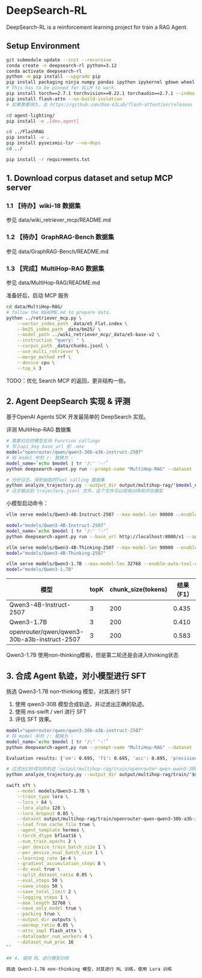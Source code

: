# DeepSearch-RL

DeepSearch-RL is a reinforcement learning project for train a RAG Agent.

## Setup Environment

```bash
git submodule update --init --recursive
conda create -n deepsearch-rl python=3.12
conda activate deepsearch-rl
python -m pip install --upgrade pip
pip install packaging ninja numpy pandas ipython ipykernel gdown wheel setuptools
# This has to be pinned for VLLM to work.
pip install torch==2.7.1 torchvision==0.22.1 torchaudio==2.7.1 --index-url https://download.pytorch.org/whl/cu128
pip install flash-attn --no-build-isolation
# 如果需要很久，去 https://github.com/Dao-AILab/flash-attention/releases 找构建后的版本。

cd agent-lighting/
pip install -e .[dev,agent]

cd ../FlashRAG
pip install -e .
pip install pyseismic-lsr --no-deps
cd ../

pip install -r requirements.txt
```

## 1. Download corpus dataset and setup MCP server

### 1.1 【待办】wiki-18 数据集

参见 data/wiki_retriever_mcp/README.md

### 1.2 【待办】GraphRAG-Bench 数据集

参见 data/GraphRAG-Bench/README.md

### 1.3 【完成】MultiHop-RAG 数据集

参见 data/MultiHop-RAG/README.md

准备好后，启动 MCP 服务

```bash
cd data/MultiHop-RAG/
# follow the README.md to prepare data.
python ../retriever_mcp.py \
    --vector_index_path _data/e5_Flat.index \
    --bm25_index_path _data/bm25/ \
    --model_path ../wiki_retriever_mcp/_data/e5-base-v2 \
    --instruction "query: " \
    --corpus_path _data/chunks.jsonl \
    --use_multi_retriever \
    --merge_method rrf \
    --device cpu \
    --top_k 3
```

TODO：优化 Search MCP 的返回，更非结构一些。

## 2. Agent DeepSearch 实现 & 评测

基于OpenAI Agents SDK 开发最简单的 DeepSearch 实现。

评测 MultiHop-RAG 数据集

```bash
# 需要对应的模型支持 Function callings
# 写入api_key base_url 到 .env
model="openrouter/qwen/qwen3-30b-a3b-instruct-2507"
# 将 model 中的 /: 替换为 -
model_name=`echo $model | tr '/:' '-'`
python deepsearch-agent.py run --prompt-name "MultiHop-RAG" --dataset ./data/MultiHop-RAG/_data/val.jsonl --do_eval --model "$model" --output_dir output/multihop-rag/"$model_name" --sample 1

# 分析日志，得到抽取的Tool calling 数据集
python analyze_trajectory.py --output_dir output/multihop-rag/"$model_name" --with_eval
# 日志输出到 trajectory.jsonl 文件，这个文件可以用来训练和评估模型
```

小模型启动命令：

```bash
vllm serve models/Qwen3-4B-Instruct-2507 --max-model-len 90000 --enable-auto-tool-choice --tool-call-parser hermes

model="models/Qwen3-4B-Instruct-2507"
model_name=`echo $model | tr '/:' '-'`
python deepsearch-agent.py run --base_url http://localhost:8000/v1 --api_key EMPTY --prompt-name "MultiHop-RAG" --dataset ./data/MultiHop-RAG/_data/val.jsonl --do_eval --model "$model" --output_dir output/multihop-rag/"$model_name"

vllm serve models/Qwen3-4B-Thinking-2507 --max-model-len 90000 --enable-auto-tool-choice --tool-call-parser hermes --reasoning-parser deepseek_r1
model="models/Qwen3-4B-Thinking-2507"

vllm serve models/Qwen3-1.7B --max-model-len 32768 --enable-auto-tool-choice --tool-call-parser hermes
model="models/Qwen3-1.7B"

```

| 模型 | topK | chunk_size(tokens) | 结果（F1） |
| --- | --- | --- | --- |
| Qwen3-4B-Instruct-2507 | 3 | 200 | 0.435 |
| Qwen3-1.7B | 3 | 200 | 0.410 |
| openrouter/qwen/qwen3-30b-a3b-instruct-2507 | 3 | 200 | 0.583 |

Qwen3-1.7B 使用non-thinking模板，但是第二轮还是会进入thinking状态


## 3. 合成 Agent 轨迹，对小模型进行 SFT

挑选 Qwen3-1.7B non-thinking 模型，对其进行 SFT

1. 使用 qwen3-30B 模型合成轨迹，并过滤出正确的轨迹。
2. 使用 ms-swift / verl 进行 SFT
3. 评估 SFT 效果。

```bash
model="openrouter/qwen/qwen3-30b-a3b-instruct-2507"
# 将 model 中的 /: 替换为 -
model_name=`echo $model | tr '/:' '-'`
python deepsearch-agent.py run --prompt-name "MultiHop-RAG" --dataset ./data/MultiHop-RAG/_data/train.jsonl --do_eval --model "$model" --output_dir output/multihop-rag/train/"$model_name" --sample 200

Evaluation results: {'em': 0.695, 'f1': 0.695, 'acc': 0.695, 'precision': 0.695, 'recall': 0.695}

# 过滤出139成功的轨迹：output/multihop-rag/train/openrouter-qwen-qwen3-30b-a3b-instruct-2507/trajectory_success.jsonl
python analyze_trajectory.py --output_dir output/multihop-rag/train/"$model_name" --with_eval

swift sft \
    --model models/Qwen3-1.7B \
    --train_type lora \
    --lora_r 64 \
    --lora_alpha 128 \
    --lora_dropout 0.05 \
    --dataset output/multihop-rag/train/openrouter-qwen-qwen3-30b-a3b-instruct-2507/trajectory_success.jsonl \
    --load_from_cache_file true \
    --agent_template hermes \
    --torch_dtype bfloat16 \
    --num_train_epochs 2 \
    --per_device_train_batch_size 1 \
    --per_device_eval_batch_size 1 \
    --learning_rate 1e-4 \
    --gradient_accumulation_steps 8 \
    --do_eval true \
    --split_dataset_ratio 0.05 \
    --eval_steps 50 \
    --save_steps 50 \
    --save_total_limit 2 \
    --logging_steps 1 \
    --max_length 32768 \
    --save_only_model true \
    --packing true \
    --output_dir outputs \
    --warmup_ratio 0.05 \
    --attn_impl flash_attn \
    --dataloader_num_workers 4 \
    --dataset_num_proc 16
``

## 4. 使用 RL 进行模型训练

挑选 Qwen3-1.7B non-thinking 模型，对其进行 RL 训练，使用 Lora 训练


 


